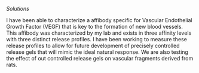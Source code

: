*Solutions*

I have been able to characterize a affibody specific for Vascular Endothelial Growth Factor (VEGF) that is key to the formation of new blood vessels. This affibody was characterized by my lab and exists in three affinity levels with three distinct release profiles. I have been working to measure these release profiles to allow for future development of precisely controlled release gels that will mimic the ideal natural response. We are also testing the effect of out controlled release gels on vascular fragments derived from rats. 
